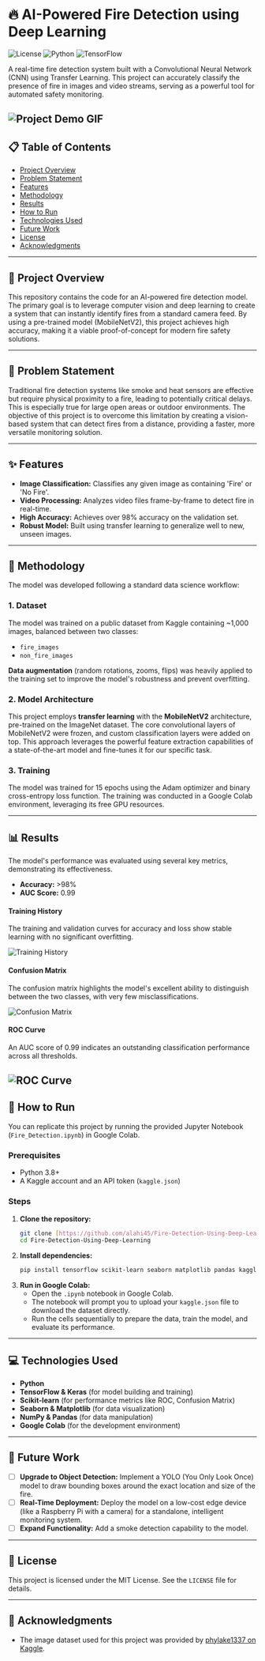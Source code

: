 # 🔥 AI-Powered Fire Detection using Deep Learning

![License](https://img.shields.io/badge/license-MIT-blue.svg)
![Python](https://img.shields.io/badge/Python-3.9%2B-blue?logo=python)
![TensorFlow](https://img.shields.io/badge/TensorFlow-2.x-orange?logo=tensorflow)

A real-time fire detection system built with a Convolutional Neural Network (CNN) using Transfer Learning. This project can accurately classify the presence of fire in images and video streams, serving as a powerful tool for automated safety monitoring.

![Project Demo GIF](./assets/demo_video.gif)
---

## 📋 Table of Contents

- [Project Overview](#project-overview)
- [Problem Statement](#problem-statement)
- [Features](#features)
- [Methodology](#methodology)
- [Results](#results)
- [How to Run](#how-to-run)
- [Technologies Used](#technologies-used)
- [Future Work](#future-work)
- [License](#license)
- [Acknowledgments](#acknowledgments)

---

## 📝 Project Overview

This repository contains the code for an AI-powered fire detection model. The primary goal is to leverage computer vision and deep learning to create a system that can instantly identify fires from a standard camera feed. By using a pre-trained model (MobileNetV2), this project achieves high accuracy, making it a viable proof-of-concept for modern fire safety solutions.

---

## 🎯 Problem Statement

Traditional fire detection systems like smoke and heat sensors are effective but require physical proximity to a fire, leading to potentially critical delays. This is especially true for large open areas or outdoor environments. The objective of this project is to overcome this limitation by creating a vision-based system that can detect fires from a distance, providing a faster, more versatile monitoring solution.

---

## ✨ Features

- **Image Classification:** Classifies any given image as containing 'Fire' or 'No Fire'.
- **Video Processing:** Analyzes video files frame-by-frame to detect fire in real-time.
- **High Accuracy:** Achieves over 98% accuracy on the validation set.
- **Robust Model:** Built using transfer learning to generalize well to new, unseen images.

---

## 🧠 Methodology

The model was developed following a standard data science workflow:

### 1. Dataset
The model was trained on a public dataset from Kaggle containing ~1,000 images, balanced between two classes:
- `fire_images`
- `non_fire_images`

**Data augmentation** (random rotations, zooms, flips) was heavily applied to the training set to improve the model's robustness and prevent overfitting.

### 2. Model Architecture
This project employs **transfer learning** with the **MobileNetV2** architecture, pre-trained on the ImageNet dataset. The core convolutional layers of MobileNetV2 were frozen, and custom classification layers were added on top. This approach leverages the powerful feature extraction capabilities of a state-of-the-art model and fine-tunes it for our specific task.

### 3. Training
The model was trained for 15 epochs using the Adam optimizer and binary cross-entropy loss function. The training was conducted in a Google Colab environment, leveraging its free GPU resources.

---

## 📊 Results

The model's performance was evaluated using several key metrics, demonstrating its effectiveness.

- **Accuracy:** >98%
- **AUC Score:** 0.99

#### Training History
The training and validation curves for accuracy and loss show stable learning with no significant overfitting.

![Training History](./Assets/history.png)
#### Confusion Matrix
The confusion matrix highlights the model's excellent ability to distinguish between the two classes, with very few misclassifications.

![Confusion Matrix](./Assets/matrix.png)
#### ROC Curve
An AUC score of 0.99 indicates an outstanding classification performance across all thresholds.

![ROC Curve](./Assets/roc.png)
---

## 🚀 How to Run

You can replicate this project by running the provided Jupyter Notebook (`Fire_Detection.ipynb`) in Google Colab.

### Prerequisites
- Python 3.8+
- A Kaggle account and an API token (`kaggle.json`)

### Steps
1.  **Clone the repository:**
    ```bash
    git clone [https://github.com/alahi45/Fire-Detection-Using-Deep-Learning.git](https://github.com/alahi45/Fire-Detection-Using-Deep-Learning.git)
    cd Fire-Detection-Using-Deep-Learning
    ```
2.  **Install dependencies:**
    ```bash
    pip install tensorflow scikit-learn seaborn matplotlib pandas kaggle
    ```
3.  **Run in Google Colab:**
    - Open the `.ipynb` notebook in Google Colab.
    - The notebook will prompt you to upload your `kaggle.json` file to download the dataset directly.
    - Run the cells sequentially to prepare the data, train the model, and evaluate its performance.

---

## 💻 Technologies Used
- **Python**
- **TensorFlow & Keras** (for model building and training)
- **Scikit-learn** (for performance metrics like ROC, Confusion Matrix)
- **Seaborn & Matplotlib** (for data visualization)
- **NumPy & Pandas** (for data manipulation)
- **Google Colab** (for the development environment)

---

## 🔮 Future Work
- [ ] **Upgrade to Object Detection:** Implement a YOLO (You Only Look Once) model to draw bounding boxes around the exact location and size of the fire.
- [ ] **Real-Time Deployment:** Deploy the model on a low-cost edge device (like a Raspberry Pi with a camera) for a standalone, intelligent monitoring system.
- [ ] **Expand Functionality:** Add a smoke detection capability to the model.

---

## 📄 License
This project is licensed under the MIT License. See the `LICENSE` file for details.

---

## 🙏 Acknowledgments
- The image dataset used for this project was provided by [phylake1337 on Kaggle](https://www.kaggle.com/datasets/phylake1337/fire-dataset).
